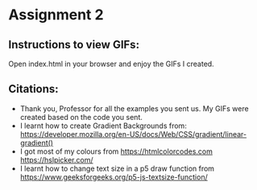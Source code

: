 # Assignment 2
## Instructions to view GIFs:
Open index.html in your browser and enjoy the GIFs I created. 
## Citations:
- Thank you, Professor for all the examples you sent us. My GIFs were created based on the code you sent. 
- I learnt how to create Gradient Backgrounds from:
https://developer.mozilla.org/en-US/docs/Web/CSS/gradient/linear-gradient()
- I got most of my colours from
https://htmlcolorcodes.com
https://hslpicker.com/
- I learnt how to change text size in a p5 draw function from
https://www.geeksforgeeks.org/p5-js-textsize-function/

